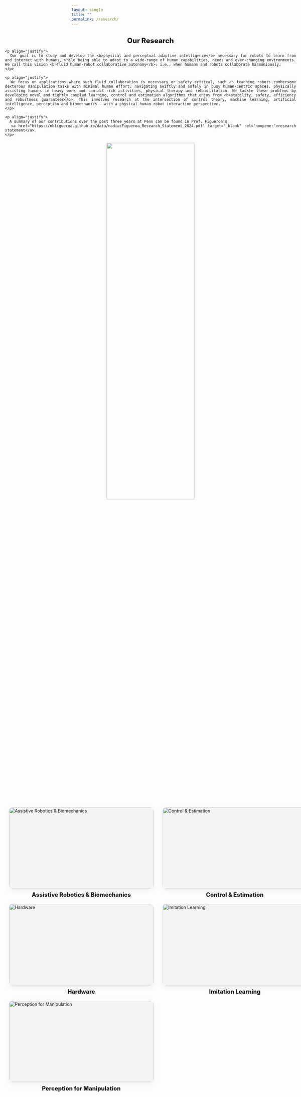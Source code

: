 ```yaml
---
layout: single
title: ""
permalink: /research/
---
```


<!-- ===== FULL-WIDTH INTRO ===== -->
<section class="rb-fullbleed">
  <div class="rb-intro">
    <h1>Our Research</h1>

    <p align="justify">
      Our goal is to study and develop the <b>physical and perceptual adaptive intelligence</b> necessary for robots to learn from and interact with humans, while being able to adapt to a wide-range of human capabilities, needs and ever-changing environments. We call this vision <b>fluid human-robot collaborative autonomy</b>; i.e., when humans and robots collaborate harmoniously.
    </p>

    <p align="justify">
      We focus on applications where such fluid collaboration is necessary or safety critical, such as teaching robots cumbersome dexterous manipulation tasks with minimal human effort, navigating swiftly and safely in busy human-centric spaces, physically assisting humans in heavy work and contact-rich activities, physical therapy and rehabilitation. We tackle these problems by developing novel and tightly coupled learning, control and estimation algorithms that enjoy from <b>stability, safety, efficiency and robustness guarantees</b>. This involves research at the intersection of control theory, machine learning, artificial intelligence, perception and biomechanics — with a physical human-robot interaction perspective.
    </p>

    <p align="justify">
      A summary of our contributions over the past three years at Penn can be found in Prof. Figueroa's
      <a href="https://nbfigueroa.github.io/data/nadia/Figueroa_Research_Statement_2024.pdf" target="_blank" rel="noopener">research statement</a>.
    </p>
  </div>

  <p align="center">
    <img src="{{ site.baseurl }}/assets/images/research-thursts.png" style="width:54%; max-width:760px;">
  </p>
</section>

<!-- ===== FULL-WIDTH GRID (not clickable) ===== -->
<section class="rb-grid">
  <div class="rb-card"><div class="rb-img"><img src="{{ site.baseurl }}/assets/images/Assistive_Robotics.JPG" alt="Assistive Robotics & Biomechanics"></div><h3>Assistive Robotics &amp; Biomechanics</h3></div>

  <div class="rb-card"><div class="rb-img"><img src="{{ site.baseurl }}/assets/images/Control_Estimation.JPG" alt="Control & Estimation"></div><h3>Control &amp; Estimation</h3></div>

  <div class="rb-card"><div class="rb-img"><img src="{{ site.baseurl }}/assets/images/hardware.JPG" alt="Hardware"></div><h3>Hardware</h3></div>

  <div class="rb-card"><div class="rb-img"><img src="{{ site.baseurl }}/assets/images/Imitation_Learning.JPG" alt="Imitation Learning"></div><h3>Imitation Learning</h3></div>

  <div class="rb-card"><div class="rb-img"><img src="{{ site.baseurl }}/assets/images/Perception_for_manipulation.JPG" alt="Perception for Manipulation"></div><h3>Perception for Manipulation</h3></div>
</section>

<style>
/* 🔕 Hide pager & feed icon */
.pagination{display:none!important;}
.page__footer-follow .social-icons a[href$="feed.xml"],
.page__footer-follow .social-icons a[href*="/feed"],
.page__footer-follow .social-icons .fa-rss{display:none!important;}

/* keep theme spacing tight */
.main .page__content{padding-top:0.35rem;}

/* ---------- Intro ---------- */
.rb-fullbleed{width:100vw;margin-left:calc(50% - 50vw);}
.rb-intro{
  max-width:960px;
  margin:0 auto 1.2rem;
  padding:0 16px;
  text-align:justify;
  text-justify:inter-word;
}
.rb-intro h1{
  text-align:center;
  margin-bottom:0.6rem;
  font-weight:800;
  font-size:clamp(1.1rem,0.9vw + 0.85rem,1.4rem);
}
.rb-intro p{
  margin:0 auto;
  line-height:1.55;
  max-width:820px;
  font-size:clamp(0.84rem,0.35vw + 0.7rem,0.94rem);
}

/* ---------- Grid ---------- */
.rb-grid{
  width:100vw;
  margin-left:calc(50% - 50vw);
  padding:0 clamp(8px,3vw,24px);
  display:grid;
  gap:clamp(12px,2vw,20px);
  grid-template-columns:repeat(3,minmax(260px,1fr)); /* smaller min width */
  justify-items:center;
}
@media(max-width:1000px){.rb-grid{grid-template-columns:repeat(2,minmax(240px,1fr));}}
@media(max-width:700px){.rb-grid{grid-template-columns:minmax(210px,1fr);}}

/* ---------- Cards ---------- */
.rb-card{
  width:100%;
  max-width:460px;   /* narrower card */
  display:flex;
  flex-direction:column;
  align-items:center;
}
.rb-img{
  width:100%;
  aspect-ratio:16/9;
  border-radius:10px;
  overflow:hidden;
  box-shadow:0 6px 18px rgba(0,0,0,.06);
  background:#f3f4f6;
}
.rb-img img{
  width:100%;
  height:100%;
  object-fit:cover;
  display:block;
  transition:transform .25s ease,filter .25s ease;
}
.rb-card:hover .rb-img img{
  transform:scale(1.01);
  filter:brightness(1.02);
}
.rb-card h3{
  margin:0.55rem 0 0;
  text-align:center;
  font-size:clamp(0.9rem,0.9vw + 0.6rem,1.15rem);
  font-weight:800;
}
</style>
